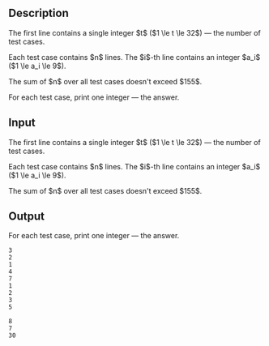 ## Description

<div><div class="input-specification"><p>The first line contains a single integer $t$ ($1 \le t \le 32$)&nbsp;— the number of test cases.</p><p>Each test case contains $n$ lines. The $i$-th line contains an integer $a_i$ ($1 \le a_i \le 9$).</p><p>The sum of $n$ over all test cases doesn't exceed $155$.</p></div><div class="output-specification"><p>For each test case, print one integer&nbsp;— the answer.</p></div></div><p>  </p>

## Input

<p>The first line contains a single integer $t$ ($1 \le t \le 32$)&nbsp;— the number of test cases.</p><p>Each test case contains $n$ lines. The $i$-th line contains an integer $a_i$ ($1 \le a_i \le 9$).</p><p>The sum of $n$ over all test cases doesn't exceed $155$.</p>

## Output

<p>For each test case, print one integer&nbsp;— the answer.</p>





```input1
3
2
1
4
7
1
2
3
5
```




```output1
8
7
30
```


